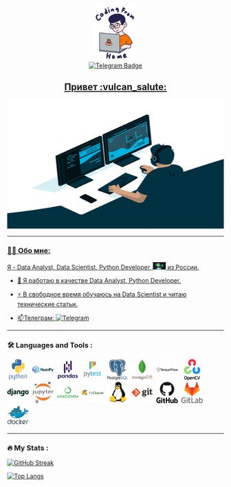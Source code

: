 <div id="header" align="center">
  <img src="https://github.com/520911/520911/blob/main/gifs/coder.gif" width="100"/>
</div>

<div id="badges" align="center">
  <a href="https://t.me/denis520911">
    <img src="https://img.shields.io/badge/-telegram-red?color=white&logo=telegram&logoColor=black" alt="Telegram Badge"/>
</div>

<div id="header" align="center">
<h2>Привет :vulcan_salute:</h2>
</div>

<div align="center">
  <img src="https://github.com/520911/520911/blob/main/gifs/analyst.gif" width="600" height="300"/>
</div>

---

### :man_technologist: Обо мне:
Я - Data Analyst, Data Scientist, Python Developer,  <img src="https://github.com/520911/520911/blob/main/gifs/prog.gif" width="30"> из России.
- :telescope: Я работаю в качестве Data Analyst, Python Developer.

- :zap: В свободное время обучаюсь на Data Scientist и читаю технические статьи.

- :mailbox:Телеграм: [![Telegram](https://img.shields.io/badge/-telegram-red?color=white&logo=telegram&logoColor=black)](https://t.me/denis520911)

---

### :hammer_and_wrench: Languages and Tools :
<div>
  <img src="https://github.com/520911/520911/blob/main/pick/python.svg" title="Python" alt="Python" width="50" height="50"/>&nbsp;
  <img src="https://github.com/520911/520911/blob/main/pick/numpy.svg" title="Numpy" alt="Numpy" width="50" height="50"/>&nbsp;
  <img src="https://github.com/520911/520911/blob/main/pick/pandas.svg" title="Pandas" alt="Pandas" width="50" height="50"/>&nbsp;
  <img src="https://github.com/520911/520911/blob/main/pick/pytest.svg" title="Pytest" alt="Pytest" width="50" height="50"/>&nbsp;
  <img src="https://github.com/520911/520911/blob/main/pick/postgresql.svg" title="Postgresql" alt="Postgresql" width="50" height="50"/>&nbsp;
  <img src="https://github.com/520911/520911/blob/main/pick/mongodb.svg" title="Mongodb" alt="Mongodb" width="50" height="50"/>&nbsp;
  <img src="https://github.com/520911/520911/blob/main/pick/tensorflow.svg" title="Tensorflow" alt="Tensorflow" width="50" height="50"/>&nbsp;
  <img src="https://github.com/520911/520911/blob/main/pick/opencv.svg" title="Opencv" alt="Opencv" width="50" height="50"/>&nbsp;
  <img src="https://github.com/520911/520911/blob/main/pick/django.svg" title="Django" alt="Django" width="50" height="50"/>&nbsp;
  <img src="https://github.com/520911/520911/blob/main/pick/jupyter.svg" title="Jupyter" alt="Jupyter" width="50" height="50"/>&nbsp;
  <img src="https://github.com/520911/520911/blob/main/pick/anaconda.svg" title="Anaconda" alt="Anaconda" width="50" height="50"/>&nbsp;
  <img src="https://github.com/520911/520911/blob/main/pick/pycharm.svg" title="Pycharm" alt="Pycharm" width="50" height="50"/>&nbsp;
  <img src="https://github.com/520911/520911/blob/main/pick/linux.svg" title="Linux" alt="Linux" width="50" height="50"/>&nbsp;
  <img src="https://github.com/520911/520911/blob/main/pick/git.svg" title="Git" alt="Git" width="50" height="50"/>&nbsp;
  <img src="https://github.com/520911/520911/blob/main/pick/github.svg" title="Github" alt="Github" width="50" height="50"/>&nbsp;
  <img src="https://github.com/520911/520911/blob/main/pick/gitlab.svg" title="Gitlab" alt="Gitlab" width="50" height="50"/>&nbsp;
  <img src="https://github.com/520911/520911/blob/main/pick/docker.svg" title="Docker" alt="Docker" width="50" height="50"/>&nbsp;
</div>

---

### :fire: My Stats :

[![GitHub Streak](http://github-readme-streak-stats.herokuapp.com?user=520911&theme=dark&background=000000)](https://git.io/streak-stats)

[![Top Langs](https://github-readme-stats.vercel.app/api/top-langs/?username=520911&layout=compact&theme=vision-friendly-dark)](https://github.com/anuraghazra/github-readme-stats)
